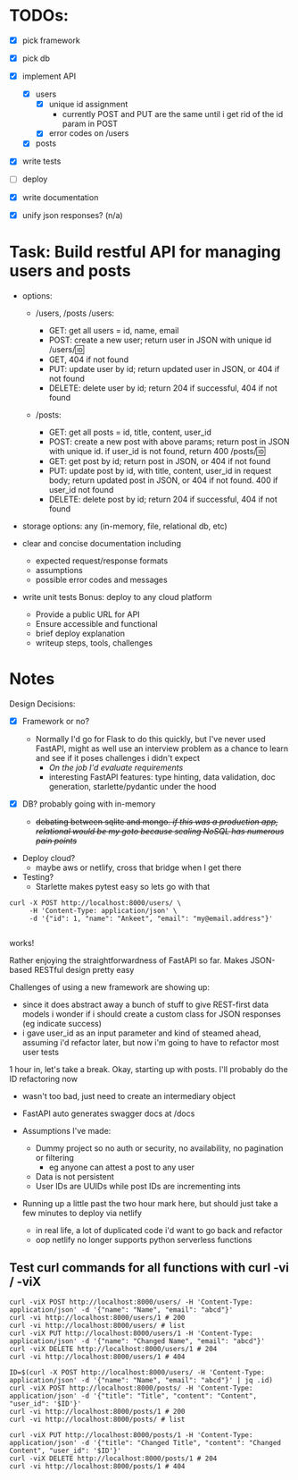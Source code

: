 # TODOs:
- [x] pick framework
- [x] pick db
- [x] implement API
  - [x] users
    - [x] unique id assignment
      - currently POST and PUT are the same until i get rid of the id param in POST 
    - [x] error codes on /users
  - [x] posts
- [x] write tests
- [ ] deploy
- [X] write documentation

- [X] unify json responses? (n/a)

# Task: Build restful API for managing users and posts
- options:
    - /users, /posts
    /users:
        - GET: get all users = id, name, email
        - POST: create a new user; return user in JSON with unique id
    /users/:id:
        - GET, 404 if not found
        - PUT: update user by id; return updated user in JSON, or 404 if not found
        - DELETE: delete user by id; return 204 if successful, 404 if not found

    - /posts:
        - GET: get all posts = id, title, content, user_id
        - POST: create a new post with above params; return post in JSON with unique id. if user_id is not found, return 400
    /posts/:id:
        - GET: get post by id; return post in JSON, or 404 if not found
        - PUT: update post by id, with title, content, user_id in request body; return updated post in JSON, or 404 if not found. 400 if user_id not found
        - DELETE: delete post by id; return 204 if successful, 404 if not found

- storage options: any (in-memory, file, relational db, etc)
- clear and concise documentation including
    - expected request/response formats
    - assumptions
    - possible error codes and messages
- write unit tests
Bonus: deploy to any cloud platform
    - Provide a public URL for API
    - Ensure accessible and functional
    - brief deploy explanation
    - writeup steps, tools, challenges


# Notes

Design Decisions:
- [x] Framework or no?
    - Normally I'd go for Flask to do this quickly, but I've never used FastAPI, might as well use an interview problem as a chance to learn and see if it poses challenges i didn't expect
        - *On the job I'd evaluate requirements*
        - interesting FastAPI features: type hinting, data validation, doc generation, starlette/pydantic under the hood

- [X] DB? probably going with in-memory
    - ~~debating between sqlite and mongo. *if this was a production app, relational would be my goto because scaling NoSQL has numerous pain points*~~
- Deploy cloud?
    - maybe aws or netlify, cross that bridge when I get there
- Testing?
    - Starlette makes pytest easy so lets go with that


```
curl -X POST http://localhost:8000/users/ \
     -H 'Content-Type: application/json' \
     -d '{"id": 1, "name": "Ankeet", "email": "my@email.address"}'
     
```
works! 


Rather enjoying the straightforwardness of FastAPI so far. Makes JSON-based RESTful design pretty easy

Challenges of using a new framework are showing up:
- since it does abstract away a bunch of stuff to give REST-first data models i wonder if i should create a custom class for JSON responses (eg indicate success)
- i gave user_id as an input parameter and kind of steamed ahead, assuming i'd refactor later, but now i'm going to have to refactor most user tests

1 hour in, let's take a break.
Okay, starting up with posts. I'll probably do the ID refactoring now
- wasn't too bad, just need to create an intermediary object

- FastAPI auto generates swagger docs at /docs

- Assumptions I've made: 
  - Dummy project so no auth or  security, no availability, no pagination or filtering
    - eg anyone can attest a post to any user
  - Data is not persistent
  - User IDs are UUIDs while post IDs are incrementing ints

- Running up a little past the two hour mark here, but should just take a few minutes to deploy via netlify
  - in real life, a lot of duplicated code i'd want to go back and refactor
  - oop netlify no longer supports python serverless functions


## Test curl commands for all functions with curl -vi / -viX
```
curl -viX POST http://localhost:8000/users/ -H 'Content-Type: application/json' -d '{"name": "Name", "email": "abcd"}'
curl -vi http://localhost:8000/users/1 # 200
curl -vi http://localhost:8000/users/ # list
curl -viX PUT http://localhost:8000/users/1 -H 'Content-Type: application/json' -d '{"name": "Changed Name", "email": "abcd"}'
curl -viX DELETE http://localhost:8000/users/1 # 204
curl -vi http://localhost:8000/users/1 # 404

ID=$(curl -X POST http://localhost:8000/users/ -H 'Content-Type: application/json' -d '{"name": "Name", "email": "abcd"}' | jq .id)
curl -viX POST http://localhost:8000/posts/ -H 'Content-Type: application/json' -d '{"title": "Title", "content": "Content", "user_id": '$ID'}'
curl -vi http://localhost:8000/posts/1 # 200
curl -vi http://localhost:8000/posts/ # list

curl -viX PUT http://localhost:8000/posts/1 -H 'Content-Type: application/json' -d '{"title": "Changed Title", "content": "Changed Content", "user_id": '$ID'}'
curl -viX DELETE http://localhost:8000/posts/1 # 204
curl -vi http://localhost:8000/posts/1 # 404
```

